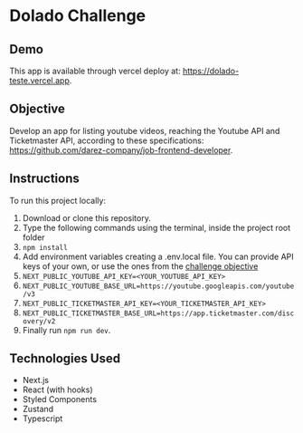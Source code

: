 # Dolado Challenge

## Demo

This app is available through vercel deploy at: https://dolado-teste.vercel.app.

## Objective

Develop an app for listing youtube videos, reaching the Youtube API and Ticketmaster API, according to these specifications: https://github.com/darez-company/job-frontend-developer.

## Instructions

To run this project locally:
 1. Download or clone this repository.
 2. Type the following commands using the terminal, inside the project root folder
 3. ```npm install```
 4. Add environment variables creating a .env.local file. You can provide API keys of your own, or use the ones from the [challenge objective](https://github.com/darez-company/job-frontend-developer)
 5. ```NEXT_PUBLIC_YOUTUBE_API_KEY=<YOUR_YOUTUBE_API_KEY>```
 6. ```NEXT_PUBLIC_YOUTUBE_BASE_URL=https://youtube.googleapis.com/youtube/v3```
 7. ```NEXT_PUBLIC_TICKETMASTER_API_KEY=<YOUR_TICKETMASTER_API_KEY>```
 8. ```NEXT_PUBLIC_TICKETMASTER_BASE_URL=https://app.ticketmaster.com/discovery/v2```
 9. Finally run ```npm run dev```.
 
 ## Technologies Used

- Next.js
- React (with hooks)
- Styled Components
- Zustand
- Typescript
